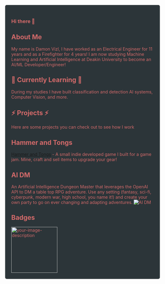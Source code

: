 <div style="background-color: #2C3539; color: #D46A6A; padding: 20px; border-radius: 5px;">

### Hi there 👋

## About Me
My name is Damon Vizl, I have worked as an Electrical Engineer for 11 years and as a Firefighter for 4 years! I am now studying Machine Learning and Artificial Intelligence at Deakin University to become an AI/ML Developer/Engineer!

## 🌱 Currently Learning 🌱
During my studies I have built classification and detection AI systems, Computer Vision, and more. 

## ⚡ Projects ⚡
Here are some projects you can check out to see how I work

## Hammer and Tongs
[Hammer and Tongs](https://github.com/DamonVizl/Hammer-And-Tongs) - A small indie developed game I built for a game jam. Mine, craft and sell items to upgrade your gear!
## AI DM 
An Artificial Intelligence Dungeon Master that leverages the OpenAI API to DM a table top RPG adventure. Use any setting (fantasy, sci-fi, cyberpunk, modern war, high school, you name it!) and create your own party to go on ever changing and adapting adventures. 
![AI DM](https://github.com/DamonVizl/DamonVizl/assets/88814126/fad18006-ffae-4b59-b7c2-bf26a0f1b70d)

  
  
## Badges

<img src="https://user-images.githubusercontent.com/88814126/236190196-1b57c635-8046-4f95-9f56-01c11a7d659f.png" alt="your-image-description" width="150" height="150">



</div>
<!--
**DamonVizl/DamonVizl** is a ✨ _special_ ✨ repository because its `README.md` (this file) appears on your GitHub profile.

Here are some ideas to get you started:

- 🔭 I’m currently working on ...
- 🌱 I’m currently learning ...
- 👯 I’m looking to collaborate on ...
- 🤔 I’m looking for help with ...
- 💬 Ask me about ...
- 📫 How to reach me: ...
- 😄 Pronouns: ...
- ⚡ Fun fact: ...
-->
